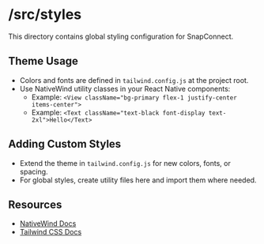 # /src/styles

This directory contains global styling configuration for SnapConnect.

## Theme Usage

- Colors and fonts are defined in `tailwind.config.js` at the project root.
- Use NativeWind utility classes in your React Native components:
  - Example: `<View className="bg-primary flex-1 justify-center items-center">`
  - Example: `<Text className="text-black font-display text-2xl">Hello</Text>`

## Adding Custom Styles

- Extend the theme in `tailwind.config.js` for new colors, fonts, or spacing.
- For global styles, create utility files here and import them where needed.

## Resources

- [NativeWind Docs](https://www.nativewind.dev/)
- [Tailwind CSS Docs](https://tailwindcss.com/docs/theme)
